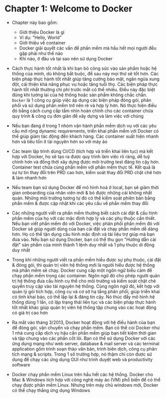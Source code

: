 # Chapter 1: Welcome to Docker
- Chapter này bao gồm:
  - Giới thiệu Docker là gì
  - Ví dụ: "Hello, World"
  - Giới thiệu về container
  - Docker giải quyết các vấn đề phần mềm mà hầu hết mọi người đều gặp phải như thế nào
  - Khi nào, ở đâu và tại sao nên sử dụng Docker

- Cách thực hành tốt nhất là khi bạn bỏ công sức vào sản phẩm hoặc hệ thống của mình, dù không bắt buộc, để sau này mọi thứ sẽ tốt hơn. Các biện pháp thực hành tốt nhất giúp tăng cường bảo mật, ngăn ngừa xung đột, cải thiện khả năng phục vụ hoặc tăng tuổi thọ. Các biện pháp thực hành tốt nhất thường chi phí trước mắt có thể nhiều. Điều này đặc biệt đúng khi tương lai của hệ thống hoặc sản phẩm không chắc chắn. `Docker` là 1 công cụ giúp việc áp dụng các biện pháp đóng gói, phân phối và sử dụng phần mềm trở nên rẻ và hợp lý hơn. Nó thực hiện điều đó bằng cách cung cấp tầm nhìn hoàn chỉnh cho các container chứa quy trình & công cụ đơn giản để xây dựng và làm việc với chúng
- Nếu bạn đang ở trong 1 nhóm vận hành phần mềm dịch vụ với các yêu cầu mở rộng dynamic requirements, triển khai phần mềm với Docker có thể giúp giảm tác động đến khách hàng. Các container xuất hiện nhanh hơn và tiêu tốn ít tài nguyên hơn so với máy ảo
- Các team lập trình dùng CI/CD (tích hợp và triển khai liên tục) mà kết hợp với Docker, họ sẽ tạo ra được quy trình làm việc rõ ràng, dễ tuỳ chỉnh hơn và đồng thời xây dựng được môi trường test đáng tin cậy hơn. Container test chứa cùng phần mềm với phần mềm thực tế. Kết quả là sự tự tin thay đổi trên PRD cao hơn, kiểm soát thay đổi PRD chặt chẽ hơn & làm nhanh hơn
- Nếu team bạn sử dụng Docker để mô hình hoá ở local, bạn sẽ giảm thời gian onboarding của nhân viên mới & bỏ được những cái không nhất quán. Những môi trường tương tự đó có thể kiểm soát phiên bản bằng phần mềm & được cập nhật khi các yêu cầu về phần mềm thay đổi
- Các những người viết ra phần mềm thường biết cách cài đặt & cấu hình phần mềm của họ với các mặc định hợp lý và các phụ thuộc cần thiết. Nếu bạn viết phần mềm đó với Docker, việc phân phối phần mềm đó với Docker sẽ giúp người dùng của bạn cài đặt và chạy phần mềm dễ dàng hơn. Họ có thể tận dụng cấu hình mặc định và tài liệu trợ giúp mà bạn đưa vào. Nếu bạn sử dụng Docker, bạn có thể thu gọn "Hướng dẫn cài đặt" sản phẩm của mình thành 1 lệnh duy nhất và 1 phụ thuộc di động duy nhất
- Trong khi những người viết ra phần mềm hiểu được sự phụ thuộc, cài đặt & đóng gói, thì quản trị viên hệ thống mới là người hiểu được hệ thống mà phần mềm sẽ chạy. Docker cung cấp một ngôn ngữ biểu cảm để chạy phần mềm trong các container. Ngôn ngữ đó cho phép người quản trị hệ thống đưa cấu hình cụ thể cho môi trường và kiểm soát chặt chẽ quyền truy cập vào tài nguyên hệ thống. Cùng ngôn ngữ đó, kết hợp với quản lý gói tích hợp, công cụ và cơ sở hạ tầng phân phối, giúp triển khai có tính khai báo, có thể lặp lại & đáng tin cậy. Nó thúc đẩy mô hình hệ thống dùng 1 lần, cô lập trạng thái liên tục và các biện pháp thực hành tốt nhất khác giúp quản trị viên hệ thống tập chung vào các hoạt động có giá trị cao hơn
- Ra mắt vào tháng 3/2013, Docker hoạt động với hệ điều hành của bạn để đóng gói, vận chuyển và chạy phần mềm. Bạn có thể coi Docker như 1 nhà cung cấp dịch vụ hậu cần phần mềm giúp bạn tiết kiệm thời gian và tập chung vào các phần cốt lõi. Bạn có thể sử dụng Docker với các ứng dụng mạng như web server, database & mail server và các terminal application gồm trình soạn thảo văn bản, trình biên dịch, công cụ phân tích mạng & scripts. Trong 1 số trường hợp, nó thậm chí còn được sử dụng để chạy các ứng dụng GUI như trình duyệt web và productivity software
- Docker chạy phần mềm Linux trên hầu hết các hệ thống. Docker cho Mac & Windows tích hợp với công nghệ máy ảo (VM) phổ biến để có thể chạy được phần mềm Linux. Nhưng trên máy chủ windows mới, Docker có thể chạy thẳng ứng dụng Windows